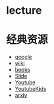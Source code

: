 # lecture
经典资源
===
- [google](https://www.google.com.hk/)
- [wiki](https://www.wikipedia.org/)
- [books](https://zh.singlelogin.me/)
- [Slide](https://slideplayer.com/gsearch/?q=mediacodec)
- [Youtube](https://www.youtube.com/watch?v=bgckX62f4EA)
- [YoutubeKids](https://www.youtubekids.com/watch?v=PUwmA3Q0_OE&hl=zh-CN)
- [arxiv](https://arxiv.org/)

